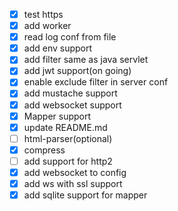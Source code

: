 - [x] test https
- [x] add worker 
- [x] read log conf from file
- [x] add env support
- [x] add filter same as java servlet
- [x] add jwt support(on going)
  <br>
- [x] enable exclude filter in server conf
- [x] add mustache support
  <br>
- [x] add websocket support
- [x] Mapper support
  <br>
- [x] update README.md
- [ ] html-parser(optional)
  <br>
- [x] compress
  <br>
- [ ] add support for http2
- [x] add websocket to config
  <br>
- [x] add ws with ssl support
  <br>
- [x] add sqlite support for mapper
